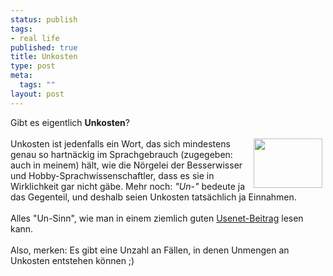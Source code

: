 ```yaml
--- 
status: publish
tags: 
- real life
published: true
title: Unkosten
type: post
meta: 
  tags: ""
layout: post
---
```

Gibt es eigentlich <span style="font-weight: bold;">Unkosten</span>?<br /><br /><img width="110" hspace="5" height="79" border="0" align="right" src="/wp-content/olduploads/allgemein/euro.serendipityThumb.jpg" alt=""  />Unkosten ist jedenfalls ein Wort, das sich mindestens genau so hartnäckig im Sprachgebrauch (zugegeben: auch in meinem) hält, wie die Nörgelei der Besserwisser und Hobby-Sprachwissenschaftler, dass es sie in Wirklichkeit gar nicht gäbe. Mehr noch: <span style="font-style: italic;">&quot;Un-&quot;</span> bedeute ja das Gegenteil, und deshalb seien Unkosten tatsächlich ja Einnahmen.<br /><br />Alles &quot;Un-Sinn&quot;, wie man in einem ziemlich guten <a href="http://groups.google.de/groups?selm=cn4kci%24l6c%2401%241@news.t-online.com&rnum=1" title="http://groups.google.de/groups?selm=cn4kci%24l6c%2401%241@news.t-online.com&rnum=1" onmouseover="window.status='http://groups.google.de/groups?selm=cn4kci%24l6c%2401%241@news.t-online.com&rnum=1';return true;" onmouseout="window.status='';return true;">Usenet-Beitrag</a> lesen kann.<br /><br />Also, merken: Es gibt eine Unzahl an Fällen, in denen Unmengen an Unkosten entstehen können ;)<br />

